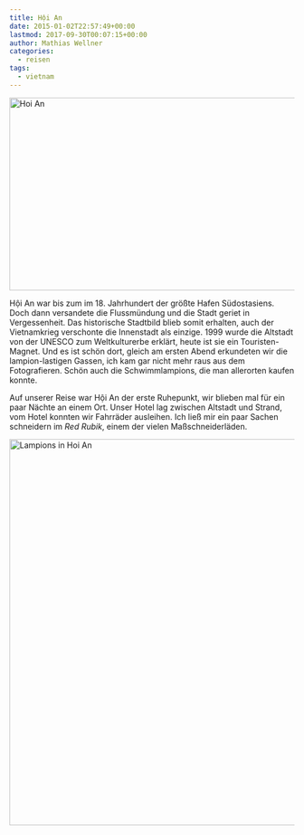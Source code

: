 ```yaml
---
title: Hội An
date: 2015-01-02T22:57:49+00:00
lastmod: 2017-09-30T00:07:15+00:00
author: Mathias Wellner
categories:
  - reisen
tags:
  - vietnam
---
```

<a data-flickr-embed="true"  href="https://www.flickr.com/photos/mwellner/34249574535/in/dateposted-public/" title="Hoi An"><img src="https://c1.staticflickr.com/5/4188/34249574535_7915cef319_b.jpg" width="1024" height="341" alt="Hoi An"></a>

Hội An war bis zum im 18. Jahrhundert der größte Hafen Südostasiens. Doch dann versandete die Flussmündung und die Stadt geriet in Vergessenheit. Das historische Stadtbild blieb somit erhalten, auch der Vietnamkrieg verschonte die Innenstadt als einzige. 1999 wurde die Altstadt von der UNESCO zum Weltkulturerbe erklärt, heute ist sie ein Touristen-Magnet. Und es ist schön dort, gleich am ersten Abend erkundeten wir die lampion-lastigen Gassen, ich kam gar nicht mehr raus aus dem Fotografieren. Schön auch die Schwimmlampions, die man allerorten kaufen konnte. 

Auf unserer Reise war Hội An der erste Ruhepunkt, wir blieben mal für ein paar Nächte an einem Ort. Unser Hotel lag zwischen Altstadt und Strand, vom Hotel konnten wir Fahrräder ausleihen. Ich ließ mir ein paar Sachen schneidern im _Red Rubik_, einem der vielen Maßschneiderläden. 

<a data-flickr-embed="true"  href="https://www.flickr.com/photos/mwellner/33865898160/in/dateposted-public/" title="Lampions in Hoi An"><img src="https://c1.staticflickr.com/3/2828/33865898160_ca25ab592e_b.jpg" width="1024" height="683" alt="Lampions in Hoi An"></a>

<script async src="//embedr.flickr.com/assets/client-code.js" charset="utf-8"></script>